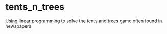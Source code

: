# tents_n_trees
Using linear programming to solve the tents and trees game often found in newspapers.
